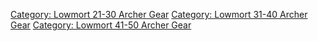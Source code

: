 [Category: Lowmort 21-30 Archer
Gear](Category:_Lowmort_21-30_Archer_Gear "wikilink") [Category: Lowmort
31-40 Archer Gear](Category:_Lowmort_31-40_Archer_Gear "wikilink")
[Category: Lowmort 41-50 Archer
Gear](Category:_Lowmort_41-50_Archer_Gear "wikilink")
